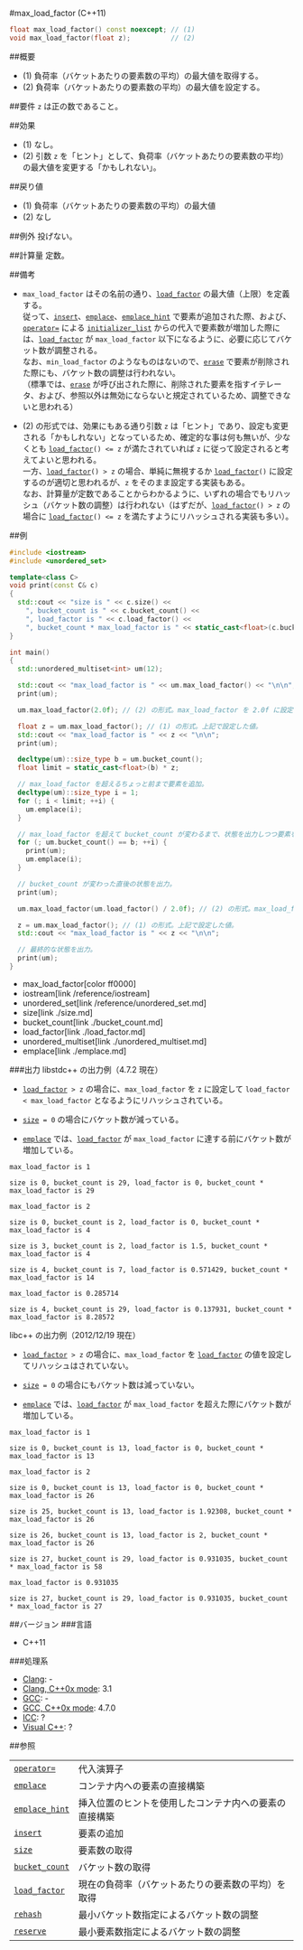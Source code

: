 #max_load_factor (C++11)
```cpp
float max_load_factor() const noexcept; // (1)
void max_load_factor(float z);          // (2)
```

##概要
- (1)	負荷率（バケットあたりの要素数の平均）の最大値を取得する。
- (2)	負荷率（バケットあたりの要素数の平均）の最大値を設定する。


##要件
`z` は正の数であること。


##効果
- (1)	なし。
- (2)	引数 `z` を「ヒント」として、負荷率（バケットあたりの要素数の平均）の最大値を変更する「かもしれない」。


##戻り値
- (1)	負荷率（バケットあたりの要素数の平均）の最大値
- (2)	なし


##例外
投げない。


##計算量
定数。


##備考
- `max_load_factor` はその名前の通り、[`load_factor`](./load_factor.md) の最大値（上限）を定義する。<br/>従って、[`insert`](./insert.md)、[`emplace`](./emplace.md)、[`emplace_hint`](./emplace_hint.md) で要素が追加された際、および、[`operator=`](./op_assign.md) による [`initializer_list`](/reference/initializer_list.md) からの代入で要素数が増加した際には、[`load_factor`](./load_factor.md) が `max_load_factor` 以下になるように、必要に応じてバケット数が調整される。<br/>なお、`min_load_factor` のようなものはないので、[`erase`](./erase.md) で要素が削除された際にも、バケット数の調整は行われない。<br/>（標準では、[`erase`](./erase.md) が呼び出された際に、削除された要素を指すイテレータ、および、参照以外は無効にならないと規定されているため、調整できないと思われる）

- (2) の形式では、効果にもある通り引数 `z` は「ヒント」であり、設定も変更される「かもしれない」となっているため、確定的な事は何も無いが、少なくとも [`load_factor`](./load_factor.md)`() <= z` が満たされていれば `z` に従って設定されると考えてよいと思われる。<br/>一方、[`load_factor`](./load_factor.md)`() > z` の場合、単純に無視するか [`load_factor`](./load_factor.md)`()` に設定するのが適切と思われるが、`z` をそのまま設定する実装もある。<br/>なお、計算量が定数であることからわかるように、いずれの場合でもリハッシュ（バケット数の調整）は行われない（はずだが、[`load_factor`](./load_factor.md)`() > z` の場合に [`load_factor`](./load_factor.md)`() <= z` を満たすようにリハッシュされる実装も多い）。


##例
```cpp
#include <iostream>
#include <unordered_set>

template<class C>
void print(const C& c)
{
  std::cout << "size is " << c.size() <<
    ", bucket_count is " << c.bucket_count() <<
    ", load_factor is " << c.load_factor() <<
    ", bucket_count * max_load_factor is " << static_cast<float>(c.bucket_count()) * c.max_load_factor() << '\n' << std::endl;
}

int main()
{
  std::unordered_multiset<int> um(12);

  std::cout << "max_load_factor is " << um.max_load_factor() << "\n\n"; // (1) の形式。max_load_factor のデフォルトは 1.0f。
  print(um);

  um.max_load_factor(2.0f); // (2) の形式。max_load_factor を 2.0f に設定。

  float z = um.max_load_factor(); // (1) の形式。上記で設定した値。
  std::cout << "max_load_factor is " << z << "\n\n";
  print(um);

  decltype(um)::size_type b = um.bucket_count();
  float limit = static_cast<float>(b) * z;

  // max_load_factor を超えるちょっと前まで要素を追加。
  decltype(um)::size_type i = 1;
  for (; i < limit; ++i) {
    um.emplace(i);
  }

  // max_load_factor を超えて bucket_count が変わるまで、状態を出力しつつ要素を追加。
  for (; um.bucket_count() == b; ++i) {
    print(um);
    um.emplace(i);
  }

  // bucket_count が変わった直後の状態を出力。
  print(um);

  um.max_load_factor(um.load_factor() / 2.0f); // (2) の形式。max_load_factor を現在の値の 1/2 を引数にして呼び出し。

  z = um.max_load_factor(); // (1) の形式。上記で設定した値。
  std::cout << "max_load_factor is " << z << "\n\n";

  // 最終的な状態を出力。
  print(um);
}
```
* max_load_factor[color ff0000]
* iostream[link /reference/iostream]
* unordered_set[link /reference/unordered_set.md]
* size[link ./size.md]
* bucket_count[link ./bucket_count.md]
* load_factor[link ./load_factor.md]
* unordered_multiset[link ./unordered_multiset.md]
* emplace[link ./emplace.md]

###出力
libstdc++ の出力例（4.7.2 現在）

- [`load_factor`](./load_factor.md)` > z` の場合に、`max_load_factor` を `z` に設定して `load_factor < max_load_factor` となるようにリハッシュされている。

- [`size`](./size.md)` = 0` の場合にバケット数が減っている。

- [`emplace`](./emplace.md) では、[`load_factor`](./load_factor.md) が `max_load_factor` に達する前にバケット数が増加している。

```
max_load_factor is 1

size is 0, bucket_count is 29, load_factor is 0, bucket_count * max_load_factor is 29

max_load_factor is 2

size is 0, bucket_count is 2, load_factor is 0, bucket_count * max_load_factor is 4

size is 3, bucket_count is 2, load_factor is 1.5, bucket_count * max_load_factor is 4

size is 4, bucket_count is 7, load_factor is 0.571429, bucket_count * max_load_factor is 14

max_load_factor is 0.285714

size is 4, bucket_count is 29, load_factor is 0.137931, bucket_count * max_load_factor is 8.28572

```

libc++ の出力例（2012/12/19 現在）

- [`load_factor`](./load_factor.md)` > z` の場合に、`max_load_factor` を [`load_factor`](./load_factor.md) の値を設定してリハッシュはされていない。

- [`size`](./size.md)` = 0` の場合にもバケット数は減っていない。

- [`emplace`](./emplace.md) では、[`load_factor`](./load_factor.md) が `max_load_factor` を超えた際にバケット数が増加している。

```
max_load_factor is 1

size is 0, bucket_count is 13, load_factor is 0, bucket_count * max_load_factor is 13

max_load_factor is 2

size is 0, bucket_count is 13, load_factor is 0, bucket_count * max_load_factor is 26

size is 25, bucket_count is 13, load_factor is 1.92308, bucket_count * max_load_factor is 26

size is 26, bucket_count is 13, load_factor is 2, bucket_count * max_load_factor is 26

size is 27, bucket_count is 29, load_factor is 0.931035, bucket_count * max_load_factor is 58

max_load_factor is 0.931035

size is 27, bucket_count is 29, load_factor is 0.931035, bucket_count * max_load_factor is 27

```

##バージョン
###言語
- C++11

###処理系
- [Clang](/implementation#clang.md): -
- [Clang, C++0x mode](/implementation#clang.md): 3.1
- [GCC](/implementation#gcc.md): -
- [GCC, C++0x mode](/implementation#gcc.md): 4.7.0
- [ICC](/implementation#icc.md): ?
- [Visual C++](/implementation#visual_cpp.md): ?

##参照

| | |
|---------------------------------------|------------|
| [`operator=`](./op_assign.md)         | 代入演算子 |
| [`emplace`](./emplace.md)             | コンテナ内への要素の直接構築 |
| [`emplace_hint`](./emplace_hint.md)   | 挿入位置のヒントを使用したコンテナ内への要素の直接構築 |
| [`insert`](./insert.md)               | 要素の追加 |
| [`size`](./size.md)                   | 要素数の取得 |
| [`bucket_count`](./bucket_count.md)   | バケット数の取得 |
| [`load_factor`](./max_load_factor.md) | 現在の負荷率（バケットあたりの要素数の平均）を取得 |
| [`rehash`](./rehash.md)               | 最小バケット数指定によるバケット数の調整 |
| [`reserve`](./reserve.md)             | 最小要素数指定によるバケット数の調整 |

